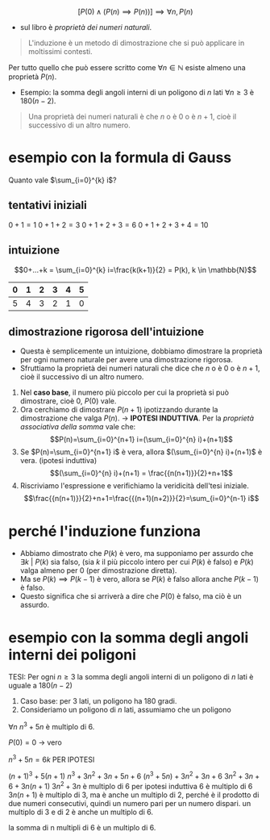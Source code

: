 $$[P(0)\wedge(P(n)\implies P(n))]\implies \forall n, P(n)$$
- sul libro è *proprietà dei numeri naturali*.

> L'induzione è un metodo di dimostrazione che si può applicare in moltissimi contesti.

Per tutto quello che può essere scritto come $\forall n \in \mathbb{N}$ esiste almeno una proprietà $P(n)$.

- Esempio: la somma degli angoli interni di un poligono di $n$ lati $\forall n \geq 3$ è $180(n-2)$.

>Una proprietà dei numeri naturali è che $n$ o è $0$ o è $n+1$, cioè il successivo di un altro numero.

# esempio con la formula di Gauss

Quanto vale $\sum_{i=0}^{k} i$?
## tentativi iniziali
$0+1 = 1$
$0+1+2 = 3$
$0+1+2+3 = 6$
$0+1+2+3+4 = 10$
## intuizione
$$0+...+k = \sum_{i=0}^{k} i=\frac{k(k+1)}{2} = P(k), k \in \mathbb{N}$$

| 0   | 1   | 2   | 3   | 4   | 5   |
| --- | --- | --- | --- | --- | --- |
| 5   | 4   | 3   | 2   | 1   | 0   |
## dimostrazione rigorosa dell'intuizione
- Questa è semplicemente un intuizione, dobbiamo dimostrare la proprietà per ogni numero naturale per avere  una dimostrazione rigorosa.
- Sfruttiamo la proprietà dei numeri naturali che dice che $n$ o è $0$ o è $n+1$, cioè il successivo di un altro numero.
1. Nel **caso base**, il numero più piccolo per cui la proprietà si può dimostrare, cioè $0$, $P(0)$ vale.
2. Ora cerchiamo di dimostrare $P(n+1)$ ipotizzando durante la dimostrazione che valga $P(n)$. -> **IPOTESI INDUTTIVA**. Per la *proprietà associativa della somma* vale che:
$$P(n)=\sum_{i=0}^{n+1} i=(\sum_{i=0}^{n} i)+(n+1)$$
3. Se $P(n)=\sum_{i=0}^{n+1} i$ è vera, allora $(\sum_{i=0}^{n} i)+(n+1)$ è vera. (ipotesi induttiva)
$$(\sum_{i=0}^{n} i)+(n+1) = \frac{{n(n+1)}}{2}+n+1$$
4. Riscriviamo l'espressione e verifichiamo la veridicità dell'tesi iniziale.
$$\frac{{n(n+1)}}{2}+n+1=\frac{{(n+1)(n+2)}}{2}=\sum_{i=0}^{n-1} i$$
# perché l'induzione funziona
- Abbiamo dimostrato che $P(k)$ è vero, ma supponiamo per assurdo che $\exists k\ |\ P(k)$  sia falso, (sia $k$ il più piccolo intero per cui $P(k)$ è falso) e $P(k)$ valga almeno per $0$ (per dimostrazione diretta).
- Ma se $P(k) \implies P(k-1)$ è vero, allora se $P(k)$ è falso allora anche $P(k-1)$ è falso.
- Questo significa che si arriverà a dire che $P(0)$ è falso, ma ciò è un assurdo.



# esempio con la somma degli angoli interni dei poligoni
TESI: Per ogni $n \geq 3$ la somma degli angoli interni di un poligono di $n$ lati è uguale a $180(n-2)$
1. Caso base: per $3$ lati, un poligono ha $180$ gradi.
2. Consideriamo un poligono di $n$ lati, assumiamo che un poligono 


$\forall n\ n^{3}+5n$ è multiplo di $6$.

$P(0)=0$ -> vero


$n^{3}+5n = 6k$ PER IPOTESI

$(n+1)^{3}+5(n+1)$
$n^3+3n^2+3n+5n+6$
$(n^3+5n)+3n^2+3n+6$ 
$3n^2+3n+6+3n(n+1)$
$3n^2+3n$ è multiplo di 6 per ipotesi induttiva
$6$ è multiplo di 6
$3n(n+1)$ è multiplo di 3, ma è anche un multiplo di 2, perché è il prodotto di due numeri consecutivi, quindi un numero pari per un numero dispari. un multiplo di 3 e di 2 è anche un multiplo di 6.

la somma di n multipli di 6 è un multiplo di 6.